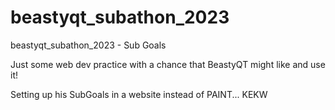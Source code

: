 # beastyqt_subathon_2023
beastyqt_subathon_2023 - Sub Goals

Just some web dev practice with a chance that BeastyQT might like and use it!

Setting up his SubGoals in a website instead of PAINT... KEKW
